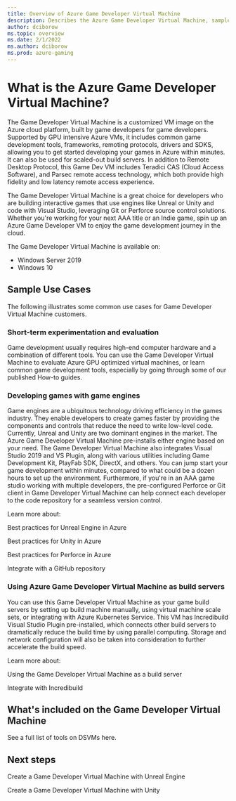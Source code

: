 ```yaml
---
title: Overview of Azure Game Developer Virtual Machine
description: Describes the Azure Game Developer Virtual Machine, sample use cases, and how to use the Azure Game Developer Virtual Machine as a game build server.
author: dciborow
ms.topic: overview
ms.date: 2/1/2022
ms.author: dciborow
ms.prod: azure-gaming
---
```


# What is the Azure Game Developer Virtual Machine?

The Game Developer Virtual Machine is a customized VM image on the Azure cloud platform, built by game developers for game developers. Supported by GPU intensive Azure VMs, it includes common game development tools, frameworks, remoting protocols, drivers and SDKS, allowing you to get started developing your games in Azure within minutes. It can also be used for scaled-out build servers. In addition to Remote Desktop Protocol, this Game Dev VM includes Teradici CAS (Cloud Access Software), and Parsec remote access technology, which both provide high fidelity and low latency remote access experience.

The Game Developer Virtual Machine is a great choice for developers who are building interactive games that use engines like Unreal or Unity and code with Visual Studio, leveraging Git or Perforce source control solutions. Whether you're working for your next AAA title or an Indie game, spin up an Azure Game Developer VM to enjoy the game development journey in the cloud.

The Game Developer Virtual Machine is available on:

- Windows Server 2019
- Windows 10

## Sample Use Cases

The following illustrates some common use cases for Game Developer Virtual Machine customers.

### Short-term experimentation and evaluation

Game development usually requires high-end computer hardware and a combination of different tools. You can use the Game Developer Virtual Machine to evaluate Azure GPU optimized virtual machines, or learn common game development tools, especially by going through some of our published How-to guides.

### Developing games with game engines

Game engines are a ubiquitous technology driving efficiency in the games industry. They enable developers to create games faster by providing the components and controls that reduce the need to write low-level code. Currently, Unreal and Unity are two dominant engines in the market. The Azure Game Developer Virtual Machine pre-installs either engine based on your need. The Game Developer Virtual Machine also integrates Visual Studio 2019 and VS Plugin, along with various utilities including Game Development Kit, PlayFab SDK, DirectX, and others. You can jump start your game development within minutes, compared to what could be a dozen hours to set up the environment. Furthermore, if you're in an AAA game studio working with multiple developers, the pre-configured Perforce or Git client in Game Developer Virtual Machine can help connect each developer to the code repository for a seamless version control.

Learn more about:

Best practices for Unreal Engine in Azure

Best practices for Unity in Azure

Best practices for Perforce in Azure

Integrate with a GitHub repository

### Using Azure Game Developer Virtual Machine as build servers

You can use this Game Developer Virtual Machine as your game build servers by setting up build machine manually, using virtual machine scale sets, or integrating with Azure Kubernetes Service. This VM has Incredibuild Visual Studio Plugin pre-installed, which connects other build servers to dramatically reduce the build time by using parallel computing. Storage and network configuration will also be taken into consideration to further accelerate the build speed.

Learn more about:

Using the Game Developer Virtual Machine as a build server

Integrate with Incredibuild

## What's included on the Game Developer Virtual Machine

See a full list of tools on DSVMs here.

## Next steps

Create a Game Developer Virtual Machine with Unreal Engine

Create a Game Developer Virtual Machine with Unity
